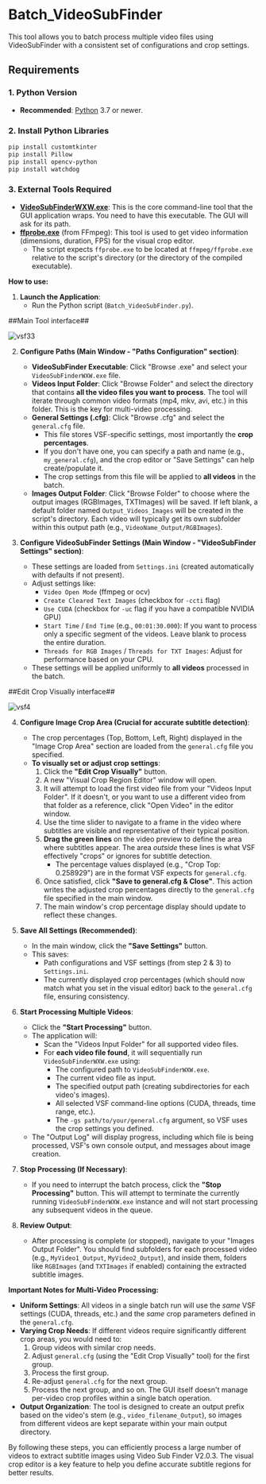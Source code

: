 # Batch_VideoSubFinder
This tool allows you to batch process multiple video files using VideoSubFinder with a consistent set of configurations and crop settings.



## Requirements

### 1. Python Version
*   **Recommended**: [Python](https://www.python.org/) 3.7 or newer.

### 2. Install Python Libraries
```bash
pip install customtkinter
pip install Pillow
pip install opencv-python
pip install watchdog
```

### 3. External Tools Required
*   **[VideoSubFinderWXW.exe](https://sourceforge.net/projects/videosubfinder/)**: This is the core command-line tool that the GUI application wraps. You need to have this executable. The GUI will ask for its path.
*   **[ffprobe.exe](https://www.videohelp.com/software/ffmpeg)** (from FFmpeg): This tool is used to get video information (dimensions, duration, FPS) for the visual crop editor.
    *   The script expects `ffprobe.exe` to be located at `ffmpeg/ffprobe.exe` relative to the script's directory (or the directory of the compiled executable).


**How to use:**

1.  **Launch the Application**:
    *   Run the Python script (`Batch_VideoSubFinder.py`).

##Main Tool interface##

![vsf33](https://github.com/user-attachments/assets/7e46108e-a2f4-45f8-a2d9-560585b15869)


2.  **Configure Paths (Main Window - "Paths Configuration" section)**:
    *   **VideoSubFinder Executable**: Click "Browse .exe" and select your `VideoSubFinderWXW.exe` file.
    *   **Videos Input Folder**: Click "Browse Folder" and select the directory that contains **all the video files you want to process**. The tool will iterate through common video formats (mp4, mkv, avi, etc.) in this folder. This is the key for multi-video processing.
    *   **General Settings (.cfg)**: Click "Browse .cfg" and select the `general.cfg` file.
        *   This file stores VSF-specific settings, most importantly the **crop percentages**.
        *   If you don't have one, you can specify a path and name (e.g., `my_general.cfg`), and the crop editor or "Save Settings" can help create/populate it.
        *   The crop settings from this file will be applied to **all videos** in the batch.
    *   **Images Output Folder**: Click "Browse Folder" to choose where the output images (RGBImages, TXTImages) will be saved. If left blank, a default folder named `Output_Videos_Images` will be created in the script's directory. Each video will typically get its own subfolder within this output path (e.g., `VideoName_Output/RGBImages`).

3.  **Configure VideoSubFinder Settings (Main Window - "VideoSubFinder Settings" section)**:
    *   These settings are loaded from `Settings.ini` (created automatically with defaults if not present).
    *   Adjust settings like:
        *   `Video Open Mode` (ffmpeg or ocv)
        *   `Create Cleared Text Images` (checkbox for `-ccti` flag)
        *   `Use CUDA` (checkbox for `-uc` flag if you have a compatible NVIDIA GPU)
        *   `Start Time` / `End Time` (e.g., `00:01:30.000`): If you want to process only a specific segment of the videos. Leave blank to process the entire duration.
        *   `Threads for RGB Images` / `Threads for TXT Images`: Adjust for performance based on your CPU.
    *   These settings will be applied uniformly to **all videos** processed in the batch.

##Edit Crop Visually interface##

![vsf4](https://github.com/user-attachments/assets/0e174f6a-488e-44af-b331-bd6475342703)


4.  **Configure Image Crop Area (Crucial for accurate subtitle detection)**:
    *   The crop percentages (Top, Bottom, Left, Right) displayed in the "Image Crop Area" section are loaded from the `general.cfg` file you specified.
    *   **To visually set or adjust crop settings**:
        1.  Click the **"Edit Crop Visually"** button.
        2.  A new "Visual Crop Region Editor" window will open.
        3.  It will attempt to load the first video file from your "Videos Input Folder". If it doesn't, or you want to use a different video from that folder as a reference, click "Open Video" in the editor window.
        4.  Use the time slider to navigate to a frame in the video where subtitles are visible and representative of their typical position.
        5.  **Drag the green lines** on the video preview to define the area where subtitles appear. The area *outside* these lines is what VSF effectively "crops" or ignores for subtitle detection.
            *   The percentage values displayed (e.g., "Crop Top: 0.258929") are in the format VSF expects for `general.cfg`.
        6.  Once satisfied, click **"Save to general.cfg & Close"**. This action writes the adjusted crop percentages directly to the `general.cfg` file specified in the main window.
        7.  The main window's crop percentage display should update to reflect these changes.

5.  **Save All Settings (Recommended)**:
    *   In the main window, click the **"Save Settings"** button.
    *   This saves:
        *   Path configurations and VSF settings (from step 2 & 3) to `Settings.ini`.
        *   The currently displayed crop percentages (which should now match what you set in the visual editor) back to the `general.cfg` file, ensuring consistency.

6.  **Start Processing Multiple Videos**:
    *   Click the **"Start Processing"** button.
    *   The application will:
        *   Scan the "Videos Input Folder" for all supported video files.
        *   For **each video file found**, it will sequentially run `VideoSubFinderWXW.exe` using:
            *   The configured path to `VideoSubFinderWXW.exe`.
            *   The current video file as input.
            *   The specified output path (creating subdirectories for each video's images).
            *   All selected VSF command-line options (CUDA, threads, time range, etc.).
            *   The `-gs path/to/your/general.cfg` argument, so VSF uses the crop settings you defined.
    *   The "Output Log" will display progress, including which file is being processed, VSF's own console output, and messages about image creation.


7.  **Stop Processing (If Necessary)**:
    *   If you need to interrupt the batch process, click the **"Stop Processing"** button. This will attempt to terminate the currently running `VideoSubFinderWXW.exe` instance and will not start processing any subsequent videos in the queue.

8. **Review Output**:
    *   After processing is complete (or stopped), navigate to your "Images Output Folder". You should find subfolders for each processed video (e.g., `MyVideo1_Output`, `MyVideo2_Output`), and inside them, folders like `RGBImages` (and `TXTImages` if enabled) containing the extracted subtitle images.

**Important Notes for Multi-Video Processing:**

*   **Uniform Settings**: All videos in a single batch run will use the *same* VSF settings (CUDA, threads, etc.) and the *same* crop parameters defined in the `general.cfg`.
*   **Varying Crop Needs**: If different videos require significantly different crop areas, you would need to:
    1.  Group videos with similar crop needs.
    2.  Adjust `general.cfg` (using the "Edit Crop Visually" tool) for the first group.
    3.  Process the first group.
    4.  Re-adjust `general.cfg` for the next group.
    5.  Process the next group, and so on.
    The GUI itself doesn't manage per-video crop profiles within a single batch operation.
*   **Output Organization**: The tool is designed to create an output prefix based on the video's stem (e.g., `video_filename_Output`), so images from different videos are kept separate within your main output directory.

By following these steps, you can efficiently process a large number of videos to extract subtitle images using Video Sub Finder V2.0.3. The visual crop editor is a key feature to help you define accurate subtitle regions for better results.
